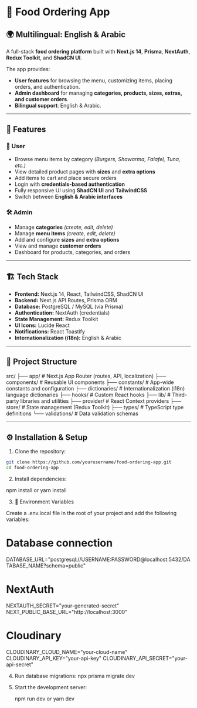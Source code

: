 # 🍔 Food Ordering App

## 🌍 Multilingual: English & Arabic

A full-stack **food ordering platform** built with **Next.js 14**, **Prisma**, **NextAuth**, **Redux Toolkit**, and **ShadCN UI**.

The app provides:

- **User features** for browsing the menu, customizing items, placing orders, and authentication.
- **Admin dashboard** for managing **categories, products, sizes, extras, and customer orders**.
- **Bilingual support**: English & Arabic.

---

## 🚀 Features

### 👤 User

- Browse menu items by category _(Burgers, Shawarma, Falafel, Tuna, etc.)_
- View detailed product pages with **sizes** and **extra options**
- Add items to cart and place secure orders
- Login with **credentials-based authentication**
- Fully responsive UI using **ShadCN UI** and **TailwindCSS**
- Switch between **English & Arabic interfaces**

### 🛠️ Admin

- Manage **categories** _(create, edit, delete)_
- Manage **menu items** _(create, edit, delete)_
- Add and configure **sizes** and **extra options**
- View and manage **customer orders**
- Dashboard for products, categories, and orders

---

## 🏗️ Tech Stack

- **Frontend:** Next.js 14, React, TailwindCSS, ShadCN UI
- **Backend:** Next.js API Routes, Prisma ORM
- **Database:** PostgreSQL / MySQL (via Prisma)
- **Authentication:** NextAuth (credentials)
- **State Management:** Redux Toolkit
- **UI Icons:** Lucide React
- **Notifications:** React Toastify
- **Internationalization (i18n):** English & Arabic

---

## 📂 Project Structure

src/
├── app/                 # Next.js App Router (routes, API, localization)
├── components/          # Reusable UI components
├── constants/           # App-wide constants and configuration
├── dictionaries/        # Internationalization (i18n) language dictionaries
├── hooks/               # Custom React hooks
├── lib/                 # Third-party libraries and utilities
├── provider/            # React Context providers
├── store/               # State management (Redux Toolkit)
├── types/               # TypeScript type definitions
└── validations/         # Data validation schemas

---

## ⚙️ Installation & Setup

1. Clone the repository:

```bash
git clone https://github.com/yourusername/food-ordering-app.git
cd food-ordering-app
```

2. Install dependencies:

npm install or yarn install

3. 🔑 Environment Variables

Create a .env.local file in the root of your project and add the following variables:

# Database connection
DATABASE_URL="postgresql://USERNAME:PASSWORD@localhost:5432/DATABASE_NAME?schema=public"

# NextAuth
NEXTAUTH_SECRET="your-generated-secret"
NEXT_PUBLIC_BASE_URL="http://localhost:3000"

# Cloudinary
CLOUDINARY_CLOUD_NAME="your-cloud-name"
CLOUDINARY_API_KEY="your-api-key"
CLOUDINARY_API_SECRET="your-api-secret"



4. Run database migrations:
   npx prisma migrate dev

5. Start the development server:

   npm run dev or yarn dev
